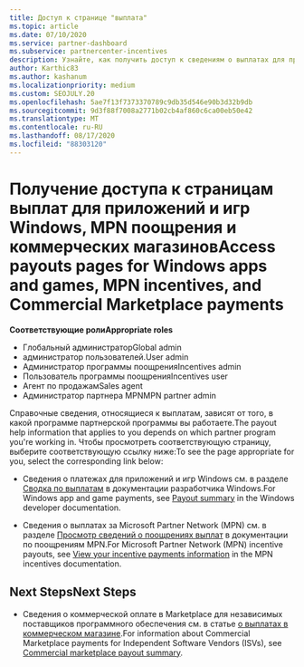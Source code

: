 ```yaml
---
title: Доступ к странице "выплата"
ms.topic: article
ms.date: 07/10/2020
ms.service: partner-dashboard
ms.subservice: partnercenter-incentives
description: Узнайте, как получить доступ к сведениям о выплатах для приложений и игр Windows, MPN поощрения и коммерческих компаний для независимых поставщиков программного обеспечения.
author: Karthic83
ms.author: kashanum
ms.localizationpriority: medium
ms.custom: SEOJULY.20
ms.openlocfilehash: 5ae7f13f7373370789c9db35d546e90b3d32b9db
ms.sourcegitcommit: 9d3f88f7008a2771b02cb4af860c6ca00eb50e42
ms.translationtype: MT
ms.contentlocale: ru-RU
ms.lasthandoff: 08/17/2020
ms.locfileid: "88303120"
---
```

# <a name="access-payouts-pages-for-windows-apps-and-games-mpn-incentives-and-commercial-marketplace-payments"></a><span data-ttu-id="f3c31-103">Получение доступа к страницам выплат для приложений и игр Windows, MPN поощрения и коммерческих магазинов</span><span class="sxs-lookup"><span data-stu-id="f3c31-103">Access payouts pages for Windows apps and games, MPN incentives, and Commercial Marketplace payments</span></span>

<span data-ttu-id="f3c31-104">**Соответствующие роли**</span><span class="sxs-lookup"><span data-stu-id="f3c31-104">**Appropriate roles**</span></span>
-   <span data-ttu-id="f3c31-105">Глобальный администратор</span><span class="sxs-lookup"><span data-stu-id="f3c31-105">Global admin</span></span>
-   <span data-ttu-id="f3c31-106">администратор пользователей.</span><span class="sxs-lookup"><span data-stu-id="f3c31-106">User admin</span></span>
-   <span data-ttu-id="f3c31-107">Администратор программы поощрения</span><span class="sxs-lookup"><span data-stu-id="f3c31-107">Incentives admin</span></span>
-   <span data-ttu-id="f3c31-108">Пользователь программы поощрения</span><span class="sxs-lookup"><span data-stu-id="f3c31-108">Incentives user</span></span>
-   <span data-ttu-id="f3c31-109">Агент по продажам</span><span class="sxs-lookup"><span data-stu-id="f3c31-109">Sales agent</span></span>
-   <span data-ttu-id="f3c31-110">Администратор партнера MPN</span><span class="sxs-lookup"><span data-stu-id="f3c31-110">MPN partner admin</span></span>

<span data-ttu-id="f3c31-111">Справочные сведения, относящиеся к выплатам, зависят от того, в какой программе партнерской программы вы работаете.</span><span class="sxs-lookup"><span data-stu-id="f3c31-111">The payout help information that applies to you depends on which partner program you're working in.</span></span> <span data-ttu-id="f3c31-112">Чтобы просмотреть соответствующую страницу, выберите соответствующую ссылку ниже:</span><span class="sxs-lookup"><span data-stu-id="f3c31-112">To see the page appropriate for you, select the corresponding link below:</span></span>

- <span data-ttu-id="f3c31-113">Сведения о платежах для приложений и игр Windows см. в разделе [Сводка по выплатам](https://docs.microsoft.com/windows/uwp/publish/payout-summary) в документации разработчика Windows.</span><span class="sxs-lookup"><span data-stu-id="f3c31-113">For Windows app and game payments, see [Payout summary](https://docs.microsoft.com/windows/uwp/publish/payout-summary) in the Windows developer documentation.</span></span>

- <span data-ttu-id="f3c31-114">Сведения о выплатах за Microsoft Partner Network (MPN) см. в разделе [Просмотр сведений о поощрениях выплат](understand-incentive-payouts.md) в документации по поощрениям MPN.</span><span class="sxs-lookup"><span data-stu-id="f3c31-114">For Microsoft Partner Network (MPN) incentive payouts, see [View your incentive payments information](understand-incentive-payouts.md) in the MPN incentives documentation.</span></span>

## <a name="next-steps"></a><span data-ttu-id="f3c31-115">Next Steps</span><span class="sxs-lookup"><span data-stu-id="f3c31-115">Next Steps</span></span>

- <span data-ttu-id="f3c31-116">Сведения о коммерческой оплате в Marketplace для независимых поставщиков программного обеспечения см. в статье [о выплатах в коммерческом магазине](https://docs.microsoft.com/azure/marketplace/partner-center-portal/payout-summary).</span><span class="sxs-lookup"><span data-stu-id="f3c31-116">For information about Commercial Marketplace payments for Independent Software Vendors (ISVs), see [Commercial marketplace payout summary](https://docs.microsoft.com/azure/marketplace/partner-center-portal/payout-summary).</span></span>
